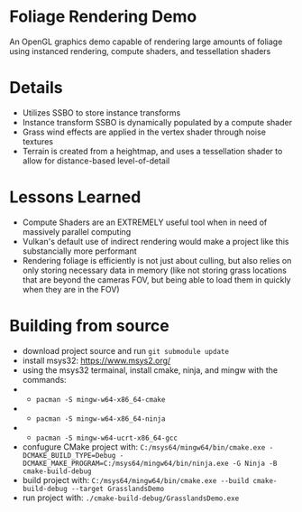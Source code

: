 # Foliage Rendering Demo
  An OpenGL graphics demo capable of rendering large amounts of foliage using instanced rendering, compute shaders, and tessellation shaders

# Details
* Utilizes SSBO to store instance transforms
* Instance transform SSBO is dynamically populated by a compute shader
* Grass wind effects are applied in the vertex shader through noise textures
* Terrain is created from a heightmap, and uses a tessellation shader to allow for distance-based level-of-detail

# Lessons Learned
* Compute Shaders are an EXTREMELY useful tool when in need of massively parallel computing
* Vulkan's default use of indirect rendering would make a project like this substancially more performant
* Rendering foliage is efficiently is not just about culling, but also relies on only storing necessary data in memory (like not storing grass locations that are beyond the cameras FOV, but being able to load them in quickly when they are in the FOV)

# Building from source
* download project source and run `git submodule update`
* install msys32: https://www.msys2.org/
* using the msys32 termainal, install cmake, ninja, and mingw with the commands:
* - `pacman -S mingw-w64-x86_64-cmake`
* - `pacman -S mingw-w64-x86_64-ninja`
* - `pacman -S mingw-w64-ucrt-x86_64-gcc`
* confugure CMake project with: `C:/msys64/mingw64/bin/cmake.exe -DCMAKE_BUILD_TYPE=Debug -DCMAKE_MAKE_PROGRAM=C:/msys64/mingw64/bin/ninja.exe -G Ninja -B cmake-build-debug`
* build project with: `C:/msys64/mingw64/bin/cmake.exe --build cmake-build-debug --target GrasslandsDemo`
* run project with: `./cmake-build-debug/GrasslandsDemo.exe`
